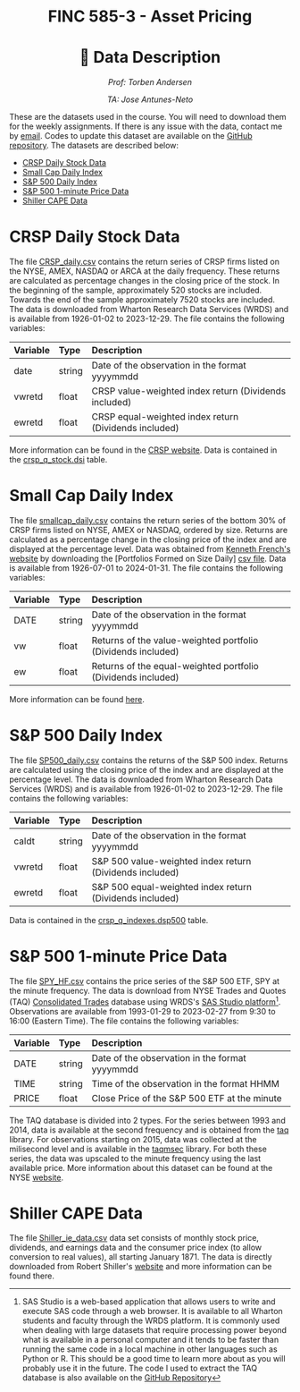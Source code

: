 <center>
<h1> FINC 585-3 - Asset Pricing </h1>
<h1>💾 Data Description</h1>

<p>

*Prof: Torben Andersen*

*TA: Jose Antunes-Neto*
</p>
</center>

These are the datasets used in the course. You will need to download them for the weekly assignments. If there is any issue with the data, contact me by [email](mailto:jose.neto@kellogg.northwestern.edu). Codes to update this dataset are available on the [GitHub repository](https://github.com/joseparreiras/finc585). The datasets are described below:

- [CRSP Daily Stock Data](#crsp-daily-stock-data)
- [Small Cap Daily Index](#small-cap-daily-index)
- [S\&P 500 Daily Index](#sp-500-daily-index)
- [S\&P 500 1-minute Price Data](#sp-500-1-minute-price-data)
- [Shiller CAPE Data](#shiller-cape-data)


# CRSP Daily Stock Data

The file [CRSP_daily.csv](CRSP_daily.csv) contains the return series of CRSP firms listed on the NYSE, AMEX, NASDAQ or ARCA at the daily frequency. These returns are calculated as percentage changes in the closing price of the stock. In the beginning of the sample, approximately 520 stocks are included. Towards the end of the sample approximately 7520 stocks are included. The data is downloaded from Wharton Research Data Services (WRDS) and is available from 1926-01-02 to 2023-12-29. The file contains the following variables:

| Variable | Type   | Description                                           |
| :------- | :----- | :---------------------------------------------------- |
| date     | string | Date of the observation in the format yyyymmdd        |
| vwretd   | float  | CRSP value-weighted index return (Dividends included) |
| ewretd   | float  | CRSP equal-weighted index return (Dividends included) |

More information can be found in the [CRSP website](https://www.crsp.org/products/documentation/stock-file-indexes-0). Data is contained in the [crsp_q_stock.dsi](https://wrds-www.wharton.upenn.edu/data-dictionary/crsp_q_stock/msi/) table.

# Small Cap Daily Index

The file [smallcap_daily.csv](smallcap_daily.csv) contains the return series of the bottom 30% of CRSP firms listed on NYSE, AMEX or NASDAQ, ordered by size. Returns are calculated as a percentage change in the closing price of the index and are displayed at the percentage level. Data was obtained from [Kenneth French's website](https://mba.tuck.dartmouth.edu/pages/faculty/ken.french/data_library.html) by downloading the [Portfolios Formed on Size Daily] [csv file](https://mba.tuck.dartmouth.edu/pages/faculty/ken.french/ftp/Portfolios_Formed_on_ME_CSV.zip). Data is available from 1926-07-01 to 2024-01-31. The file contains the following variables:

| Variable | Type   | Description                                                  |
| :------- | :----- | :----------------------------------------------------------- |
| DATE     | string | Date of the observation in the format yyyymmdd               |
| vw       | float  | Returns of the value-weighted portfolio (Dividends included) |
| ew       | float  | Returns of the equal-weighted portfolio (Dividends included) |

More information can be found [here](https://mba.tuck.dartmouth.edu/pages/faculty/ken.french/Data_Library/det_port_form_sz.html).

# S&P 500 Daily Index

The file [SP500_daily.csv](SP500_daily.csv) contains the returns of the S&P 500 index. Returns are calculated using the closing price of the index and are displayed at the percentage level. The data is downloaded from Wharton Research Data Services (WRDS) and is available from 1926-01-02 to 2023-12-29. The file contains the following variables:

| Variable | Type   | Description                                              |
| :------- | :----- | :------------------------------------------------------- |
| caldt    | string | Date of the observation in the format yyyymmdd           |
| vwretd   | float  | S&P 500 value-weighted index return (Dividends included) |
| ewretd   | float  | S&P 500 equal-weighted index return (Dividends included) |

Data is contained in the [crsp_q_indexes.dsp500](https://wrds-www.wharton.upenn.edu/data-dictionary/crsp_q_indexes/msp500/) table.

# S&P 500 1-minute Price Data

The file [SPY_HF.csv](SPY_HF.csv) contains the price series of the S&P 500 ETF, SPY at the minute frequency. The data is download from NYSE Trades and Quotes (TAQ) [Consolidated Trades](https://wrds-www.wharton.upenn.edu/pages/get-data/nyse-trade-and-quote/millisecond-trade-and-quote-daily-product-2003-present-updated-daily/consolidated-trades/) database using WRDS's [SAS Studio platform](https://wrds-cloud.wharton.upenn.edu/SASStudio/)[^1]. Observations are available from 1993-01-29 to 2023-02-27 from 9:30 to 16:00 (Eastern Time). The file contains the following variables:

| Variable | Type   | Description                                    |
| :------- | :----- | :--------------------------------------------- |
| DATE     | string | Date of the observation in the format yyyymmdd |
| TIME     | string | Time of the observation in the format HHMM     |
| PRICE    | float  | Close Price of the S&P 500 ETF at the minute   |

The TAQ database is divided into 2 types. For the series between 1993 and 2014, data is available at the second frequency and is obtained from the [taq](https://wrds-www.wharton.upenn.edu/pages/get-data/nyse-trade-and-quote/trade-and-quote-monthly-product-1993-2014/consolidated-trades/) library. For observations starting on 2015, data was collected at the milisecond level and is available in the [taqmsec](https://wrds-www.wharton.upenn.edu/pages/get-data/nyse-trade-and-quote/millisecond-trade-and-quote-daily-product-2003-present-updated-daily/consolidated-trades/) library. For both these series, the data was upscaled to the minute frequency using the last available price. More information about this dataset can be found at the NYSE [website](https://www.nyse.com/market-data/historical/daily-taq).

# Shiller CAPE Data

The file [Shiller_ie_data.csv](Shiller_ie_data.csv) data set consists of monthly stock price, dividends, and earnings data and the consumer price index (to allow conversion to real values), all starting January 1871. The data is directly downloaded from Robert Shiller's [website](https://www.econ.yale.edu/~shiller/data.htm) and more information can be found there.

[^1]: SAS Studio is a web-based application that allows users to write and execute SAS code through a web browser. It is available to all Wharton students and faculty through the WRDS platform. It is commonly used when dealing with large datasets that require processing power beyond what is available in a personal computer and it tends to be faster than running the same code in a local machine in other languages such as Python or R. This should be a good time to learn more about as you will probably use it in the future. The code I used to extract the TAQ database is also available on the [GitHub Repository](https://github.com/joseparreiras/finc585)